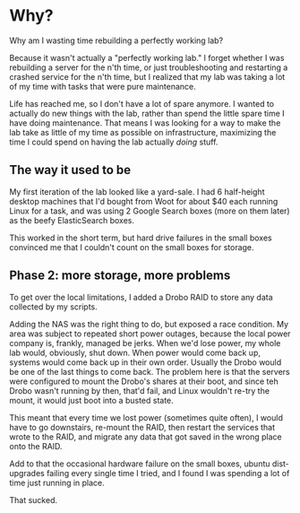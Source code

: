 # Why?

Why am I wasting time rebuilding a perfectly working lab? 

Because it wasn't actually a "perfectly working lab." I forget whether I was rebuilding a server
for the n'th time, or just troubleshooting and restarting a crashed service for the n'th time, 
but I realized that my lab was taking a lot of my time with tasks that were pure maintenance.

Life has reached me, so I don't have a lot of spare anymore. I wanted to actually
do new things with the lab, rather than spend the little spare time I have doing maintenance. That 
means I was looking for a way to make the lab take as little of my time as possible on infrastructure, 
maximizing the time I could spend on having the lab actually *doing* stuff.

## The way it used to be

My first iteration of the lab looked like a yard-sale. I had
6 half-height desktop machines that I'd bought from Woot for about $40 each
running Linux for a task, and was using 2 Google Search boxes (more on them later) as 
the beefy ElasticSearch boxes.

This worked in the short term, but hard drive failures in the small boxes convinced me that I
couldn't count on the small boxes for storage. 


## Phase 2: more storage, more problems

To get over the local limitations, I added a Drobo RAID to store any data collected by my scripts.

Adding the NAS was the right thing to do, but exposed a race condition. My area was 
subject to repeated short power outages, because the local power company is, frankly, managed be 
jerks. When we'd lose power, my whole lab would, obviously, shut down. When power would come back up, 
systems would come back up in their own order. Usually the Drobo would be one of the last things
to come back. The problem here is that the servers were configured to mount the Drobo's shares at their
boot, and since teh Drobo wasn't running by then, that'd fail, and Linux wouldn't re-try the mount, 
it would just boot into a busted state.

This meant that every time we lost power (sometimes quite often), I would have to go downstairs, re-mount
the RAID, then restart the services that wrote to the RAID, and migrate any data that got saved in the 
wrong place onto the RAID.

Add to that the occasional hardware failure on the small boxes, ubuntu dist-upgrades failing every
single time I tried, and I found I was spending a lot of time just running in place.

That sucked.
